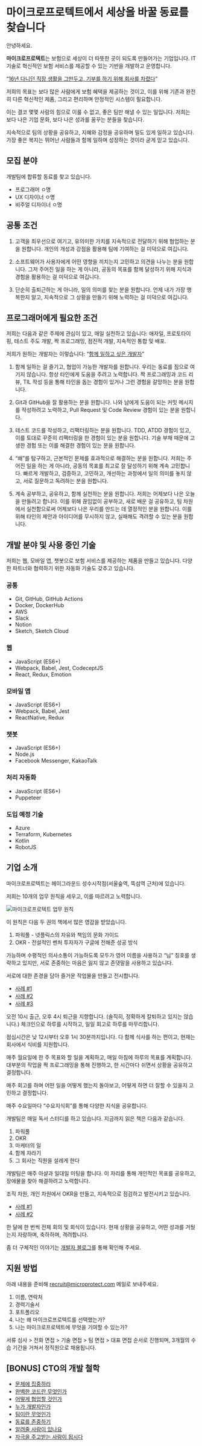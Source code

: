 # 마이크로프로텍트에서 세상을 바꿀 동료를 찾습니다

안녕하세요.

**마이크로프로텍트**는 보험으로 세상이 더 따뜻한 곳이 되도록 만들어가는 기업입니다.
IT 기술로 혁신적인 보험 서비스를 제공할 수 있는 기반을 개발하고 운영합니다.

“[16년 다니던 직장 생활을 그만두고, 기부를 하기 위해 회사를 차렸다](https://j.mp/2su0ExH)”

저희의 목표는 보다 많은 사람에게 보험 혜택을 제공하는 것이고,
이를 위해 기존과 완전히 다른 혁신적인 제품, 그리고 편리하며 안정적인 시스템이 필요합니다.

이는 결코 몇몇 사람의 힘으로 이룰 수 없고, 좋은 팀만 해낼 수 있는 일입니다.
저희는 보다 나은 기업 문화, 보다 나은 성과를 꿈꾸는 분들을 찾습니다.

지속적으로 팀의 상황을 공유하고, 지혜와 감정을 공유하며 밀도 있게 일하고 있습니다.
가장 좋은 복지는 뛰어난 사람들과 함께 일하며 성장하는 것이라 굳게 믿고 있습니다.

## 모집 분야

개발팀에 합류할 동료를 찾고 있습니다.

- 프로그래머 ㅇ명
- UX 디자이너 ㅇ명
- 비주얼 디자이너 ㅇ명

## 공통 조건

1. 고객을 최우선으로 여기고, 유의미한 가치를 지속적으로 전달하기 위해 협업하는 분을 원합니다.
    개인의 개성과 강점을 활용해 팀에 기여하는 걸 미덕으로 여깁니다.

1. 소프트웨어가 사용자에게 어떤 영향을 끼치는지 고민하고 의견을 나누는 분을 원합니다.
    그저 주어진 일을 하는 게 아니라,
    공동의 목표를 함께 달성하기 위해 지식과 경험을 활용하는 걸 미덕으로 여깁니다.

1. 단순히 출퇴근하는 게 아니라, 일의 의미를 찾는 분을 원합니다.
    언제 내가 가장 행복한지 알고, 지속적으로 그 상황을 만들기 위해 노력하는 걸 미덕으로 여깁니다.

## 프로그래머에게 필요한 조건

저희는 다음과 같은 주제에 관심이 있고, 매일 실천하고 있습니다:
애자일, 프로토타이핑, 테스트 주도 개발, 짝 프로그래밍, 점진적 개발, 지속적인 통합 및 배포.

저희가 원하는 개발자는 이렇습니다:
“[함께 일하고 싶은 개발자](https://j.mp/2KvpqDb)”

1. 함께 일하는 걸 즐기고, 협업이 가능한 개발자를 원합니다.
    우리는 동료를 짐으로 여기지 않습니다. 항상 타인에게 도움을 주려고 노력합니다.
    짝 프로그래밍과 코드 리뷰, TIL 작성 등을 통해 타인을 돕는 경험이 있거나
    그런 경험을 갈망하는 분을 원합니다.

1. Git과 GitHub을 잘 활용하는 분을 원합니다.
    나와 남에게 도움이 되는 커밋 메시지를 작성하려고 노력하고,
    Pull Request 및 Code Review 경험이 있는 분을 원합니다.

1. 테스트 코드를 작성하고, 리팩터링하는 분을 원합니다.
    TDD, ATDD 경험이 있고, 이를 토대로 꾸준히 리팩터링을 한 경험이 있는 분을 원합니다.
    기술 부채 때문에 고생한 경험 또는 이를 해결한 경험이 있는 분을 원합니다.

1. “왜”를 탐구하고, 근본적인 문제를 효과적으로 해결하는 분을 원합니다.
    저희는 주어진 일을 하는 게 아니라, 공동의 목표를 최고로 잘 달성하기 위해 계속 고민합니다.
    빠르게 개발하고, 검증하고, 고민하고, 개선하는 과정에서 일의 의미를 놓지 않고,
    서로 질문하고 독려하는 분을 원합니다.

1. 계속 공부하고, 공유하고, 함께 실천하는 분을 원합니다.
    저희는 어제보다 나은 오늘을 만들려고 합니다.
    이를 위해 끊임없이 공부하고, 새로 배운 걸 공유하고, 팀 차원에서 실천함으로써
    어제보다 나은 우리를 만드는 데 열정적인 분을 원합니다.
    이를 위해 타인의 제안과 아이디어를 무시하지 않고, 실패해도 격려할 수 있는 분을 원합니다.

## 개발 분야 및 사용 중인 기술

저희는 웹, 모바일 앱, 챗봇으로 보험 서비스를 제공하는 제품을 만들고 있습니다.
다양한 파트너와 협력하기 위한 자동화 기술도 갖추고 있습니다.

### 공통

- Git, GitHub, GitHub Actions
- Docker, DockerHub
- AWS
- Slack
- Notion
- Sketch, Sketch Cloud

### 웹

- JavaScript (ES6+)
- Webpack, Babel, Jest, CodeceptJS
- React, Redux, Emotion

### 모바일 앱

- JavaScript (ES6+)
- Webpack, Babel, Jest
- ReactNative, Redux

### 챗봇

- JavaScript (ES6+)
- Node.js
- Facebook Messenger, KakaoTalk

### 처리 자동화

- JavaScript (ES6+)
- Puppeteer

### 도입 예정 기술

- Azure
- Terraform, Kubernetes
- Kotlin
- RobotJS

## 기업 소개

마이크로프로텍트는 헤이그라운드 성수시작점(서울숲역, 뚝섬역 근처)에 있습니다.

저희는 10개의 업무 원칙을 세우고, 이를 따르려고 노력합니다.

![마이크로프로텍트 업무 원칙](/assets/images/principles.jpg?406872457d18e7076aca2ab83da504d4)

이 원칙은 다음 두 권의 책에서 많은 영감을 받았습니다.

1. 파워풀 - 넷플릭스의 자유와 책임의 문화 가이드
1. OKR - 전설적인 벤처 투자자가 구글에 전해준 성공 방식

가능하며 수평적인 의사소통이 가능하도록 모두가 영어 이름을 사용하고 “님” 칭호를 생략하고 있지만,
서로 존중하는 마음은 잃지 않고 존댓말을 사용하고 있습니다.

서로에 대한 존경을 담아 즐거운 작업물을 만들고 전시합니다.

- [사례 #1](https://j.mp/2SIkhMD)
- [사례 #2](https://j.mp/2yp8Um8)
- [사례 #3](https://j.mp/2yp9yQA)

오전 10시 출근, 오후 4시 퇴근을 지향합니다.
(솔직히, 정확하게 칼퇴하고 있지는 않습니다.)
체크인으로 하루를 시작하고, 일일 회고로 하루를 마무리합니다.

점심시간은 낮 12시부터 오후 1시 30분까지입니다.
다 함께 식사를 하는 편이고, 현재는 회사에서 식비를 지원합니다.

매주 월요일에 한 주 목표와 할 일을 계획하고, 매일 아침에 하루의 목표를 계획합니다.
대부분의 작업을 짝 프로그래밍을 통해 진행하고, 한 시간마다 쉬면서 상황을 공유하고 결정합니다.

매주 회고를 하며 어떤 일을 어떻게 했는지 돌아보고,
어떻게 하면 더 잘할 수 있을지 고민하고 결정합니다.

매주 수요일마다 “수요지식회”를 통해 다양한 지식을 공유합니다.

개발팀은 매일 독서 스터디를 하고 있습니다.
지금까지 읽은 책은 다음과 같습니다.

1. 파워풀
1. OKR
1. 마케터의 일
1. 함께 자라기
1. 그 회사는 직원을 설레게 한다

개발팀은 매주 아샬과 일대일 미팅을 합니다.
이 자리를 통해 개인적인 목표를 공유하고, 장애물을 찾아 해결하려고 노력합니다.

조직 차원, 개인 차원에서 OKR을 만들고, 지속적으로 점검하고 발전시키고 있습니다.

- [사례 #1](https://j.mp/3dpP0G6)
- [사례 #2](https://j.mp/2YHo7tk)

한 달에 한 번씩 전체 회의 및 회식이 있습니다.
현재 상황을 공유하고, 어떤 성과를 거뒀는지 자랑하며, 축하하며, 격려합니다.

좀 더 구체적인 이야기는 [개발자 블로그](https://j.mp/2zbAZx7)를 통해 확인해 주세요.

## 지원 방법

아래 내용을 준비해 <recruit@microprotect.com> 메일로 보내주세요.

1. 이름, 연락처
1. 경력기술서
1. 포트폴리오
1. 나는 왜 마이크로프로텍트를 선택했는가?
1. 나는 마이크로프로텍트에 무엇을 기여할 수 있는가?

서류 심사 > 전화 면접 > 기술 면접 > 팀 면접 > 대표 면접 순서로 진행되며,
3개월의 수습 기간을 거쳐서 정직원으로 채용됩니다.

## [BONUS] CTO의 개발 철학

- [문제에 집중하라](https://j.mp/2iSFv9S)
- [완벽한 코드란 무엇인가](https://j.mp/35BkiXW)
- [어떻게 협업할 것인가](https://j.mp/35DYxXN)
- [누가 개발자인가](https://j.mp/2L5NhK3)
- [팀이란 무엇인가](https://j.mp/3cbeSFL)
- [동료를 존중하기](https://j.mp/3cbAdim)
- [알려줄 사람이 있나요](https://j.mp/2Wcf02i)
- [자극을 주고받는 사람이 됩시다](https://j.mp/39s5ZGM)
